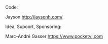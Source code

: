 Code:

Jayson http://jaysonh.com/


Idea, Supoort, Sponsoring:

Marc-André Gasser https://www.pocketvj.com